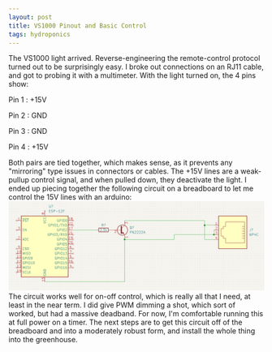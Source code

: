 ```yaml
---
layout: post
title: VS1000 Pinout and Basic Control
tags: hydroponics
---
```


The VS1000 light arrived.  Reverse-engineering the remote-control protocol turned out to be surprisingly easy.  I broke out connections on an RJ11 cable, and got to probing it with a multimeter.  With the light turned on, the 4 pins show:

Pin 1 : +15V

Pin 2 : GND

Pin 3 : GND

Pin 4 : +15V

Both pairs are tied together, which makes sense, as it prevents any "mirroring" type issues in connectors or cables.  The +15V lines are a weak-pullup control signal, and when pulled down, they deactivate the light.  I ended up piecing together the following circuit on a breadboard to let me control the 15V lines with an arduino:
![Circuit](/images/2023-06-26-Schematic.png)
The circuit works well for on-off control, which is really all that I need, at least in the near term.  I did give PWM dimming a shot, which sort of worked, but had a massive deadband.  For now, I'm comfortable running this at full power on a timer.  The next steps are to get this circuit off of the breadboard and into a moderately robust form, and install the whole thing into the greenhouse.
